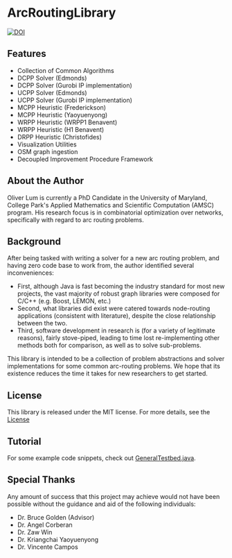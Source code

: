 # ArcRoutingLibrary

[![DOI](https://zenodo.org/badge/11673331.svg)](https://zenodo.org/badge/latestdoi/11673331)

## Features

* Collection of Common Algorithms
* DCPP Solver (Edmonds)
* DCPP Solver (Gurobi IP implementation)
* UCPP Solver (Edmonds)
* UCPP Solver (Gurobi IP implementation)
* MCPP Heuristic (Frederickson)
* MCPP Heuristic (Yaoyuenyong)
* WRPP Heuristic (WRPP1 Benavent)
* WRPP Heuristic (H1 Benavent)
* DRPP Heuristic (Christofides)
* Visualization Utilities
* OSM graph ingestion
* Decoupled Improvement Procedure Framework

## About the Author

Oliver Lum is currently a PhD Candidate in the University of Maryland, College Park's Applied Mathematics and Scientific Computation (AMSC) program. His research focus is in combinatorial optimization over networks, specifically with regard to arc routing problems.

## Background

After being tasked with writing a solver for a new arc routing problem, and having zero code base to work from, the author identified several inconveniences:

* First, although Java is fast becoming the industry standard for most new projects, the vast majority of robust graph libraries were composed for C/C++ (e.g. Boost, LEMON, etc.)
* Second, what libraries did exist were catered towards node-routing applications (consistent with literature), despite the close relationship between the two.
* Third, software development in research is (for a variety of legitimate reasons), fairly stove-piped, leading to time lost re-implementing other methods both for comparison, as well as to solve sub-problems.

This library is intended to be a collection of problem abstractions and solver implementations for some common arc-routing problems. We hope that its existence reduces the time it takes for new researchers to get started.

## License

This library is released under the MIT license. For more details, see the [License](LICENSE.txt)

## Tutorial

For some example code snippets, check out [GeneralTestbed.java](src/oarlib/test/GeneralTestbed.java).

## Special Thanks

Any amount of success that this project may achieve would not have been possible without the guidance and aid of the following individuals:

* Dr. Bruce Golden (Advisor)
* Dr. Angel Corberan
* Dr. Zaw Win
* Dr. Kriangchai Yaoyuenyong
* Dr. Vincente Campos
